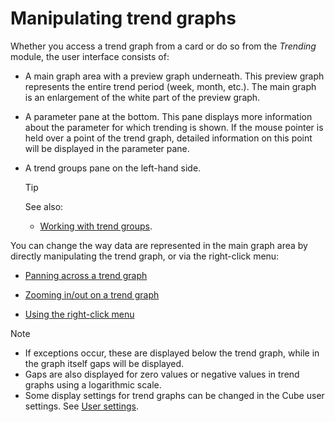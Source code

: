 # Manipulating trend graphs

Whether you access a trend graph from a card or do so from the *Trending* module, the user interface consists of:

- A main graph area with a preview graph underneath. This preview graph represents the entire trend period (week, month, etc.). The main graph is an enlargement of the white part of the preview graph.

- A parameter pane at the bottom. This pane displays more information about the parameter for which trending is shown. If the mouse pointer is held over a point of the trend graph, detailed information on this point will be displayed in the parameter pane.

- A trend groups pane on the left-hand side.

    > [!TIP]
    > See also:
    > -  [Working with trend groups](Working_with_trend_groups.md).

You can change the way data are represented in the main graph area by directly manipulating the trend graph, or via the right-click menu:

- [Panning across a trend graph](Panning_across_a_trend_graph.md)

- [Zooming in/out on a trend graph](Zooming_in_out_on_a_trend_graph.md#zooming-inout-on-a-trend-graph)

- [Using the right-click menu](Using_the_right-click_menu.md#using-the-right-click-menu)

> [!NOTE]
> -  If exceptions occur, these are displayed below the trend graph, while in the graph itself gaps will be displayed.
> -  Gaps are also displayed for zero values or negative values in trend graphs using a logarithmic scale.
> -  Some display settings for trend graphs can be changed in the Cube user settings. See [User settings](../../part_1/GettingStarted/User_settings.md).
>
